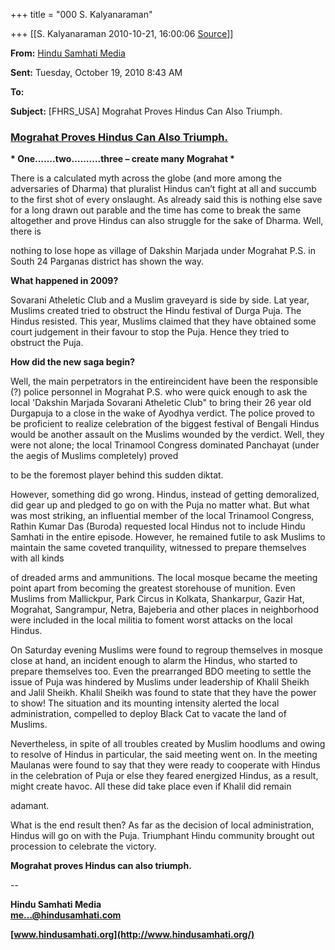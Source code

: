 +++
title = "000 S. Kalyanaraman"

+++
[[S. Kalyanaraman	2010-10-21, 16:00:06 [Source](https://groups.google.com/g/bvparishat/c/MN4U5NrifrE)]]



**From:** [Hindu Samhati Media]( "hindusamhati@gmail.com")

**Sent:** Tuesday, October 19, 2010 8:43 AM

**To:**

**Subject:** \[FHRS_USA\] Mograhat Proves Hindus Can Also Triumph.

  

### [Mograhat Proves Hindus Can Also Triumph.](http://southbengalherald.blogspot.com/2010/10/mograhat-proves-hindus-can-also-triumph.html)

**\* One…….two……….three – create many Mograhat \***

  

There is a calculated myth across the globe (and more among the adversaries of Dharma) that pluralist Hindus can’t fight at all and succumb to the first shot of every onslaught. As already said this is nothing else save for a long drawn out parable and the time has come to break the same altogether and prove Hindus can also struggle for the sake of Dharma. Well, there is

nothing to lose hope as village of Dakshin Marjada under Mograhat P.S. in South 24 Parganas district has shown the way.

  

**What happened in 2009?**

  

Sovarani Atheletic Club and a Muslim graveyard is side by side. Lat year, Muslims created tried to obstruct the Hindu festival of Durga Puja. The Hindus resisted. This year, Muslims claimed that they have obtained some court judgement in their favour to stop the Puja. Hence they tried to obstruct the Puja.

  

**How did the new saga begin?**

  

Well, the main perpetrators in the entireincident have been the responsible (?) police personnel in Mograhat P.S. who were quick enough to ask the local 'Dakshin Marjada Sovarani Atheletic Club" to bring their 26 year old Durgapuja to a close in the wake of Ayodhya verdict. The police proved to be proficient to realize celebration of the biggest festival of Bengali Hindus would be another assault on the Muslims wounded by the verdict. Well, they were not alone; the local Trinamool Congress dominated Panchayat (under the aegis of Muslims completely) proved

to be the foremost player behind this sudden diktat.

  

However, something did go wrong. Hindus, instead of getting demoralized, did gear up and pledged to go on with the Puja no matter what. But what was most striking, an influential member of the local Trinamool Congress, Rathin Kumar Das (Buroda) requested local Hindus not to include Hindu Samhati in the entire episode. However, he remained futile to ask Muslims to maintain the same coveted tranquility, witnessed to prepare themselves with all kinds

of dreaded arms and ammunitions. The local mosque became the meeting point apart from becoming the greatest storehouse of munition. Even Muslims from Mallickpur, Park Circus in Kolkata, Shankarpur, Gazir Hat, Mograhat, Sangrampur, Netra, Bajeberia and other places in neighborhood were included in the local militia to foment worst attacks on the local Hindus.

  

On Saturday evening Muslims were found to regroup themselves in mosque close at hand, an incident enough to alarm the Hindus, who started to prepare themselves too. Even the prearranged BDO meeting to settle the issue of Puja was hindered by Muslims under leadership of Khalil Sheikh and Jalil Sheikh. Khalil Sheikh was found to state that they have the power to show! The situation and its mounting intensity alerted the local administration, compelled to deploy Black Cat to vacate the land of Muslims.

  

Nevertheless, in spite of all troubles created by Muslim hoodlums and owing to resolve of Hindus in particular, the said meeting went on. In the meeting Maulanas were found to say that they were ready to cooperate with Hindus in the celebration of Puja or else they feared energized Hindus, as a result, might create havoc. All these did take place even if Khalil did remain

adamant.

  

What is the end result then? As far as the decision of local administration, Hindus will go on with the Puja. Triumphant Hindu community brought out procession to celebrate the victory.

  

**Mograhat proves Hindus can also triumph.**

  
--  

**Hindu Samhati Media  
[me...@hindusamhati.com]()**

**[www.hindusamhati.org](http://www.hindusamhati.org/)**

